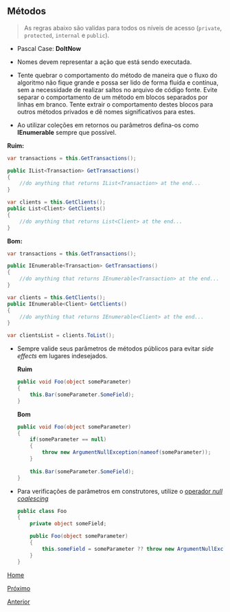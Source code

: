 ## Métodos
> As regras abaixo são validas para todos os níveis de acesso (`private`, `protected`, `internal` e `public`). 

- Pascal Case: **DoItNow**

- Nomes devem representar a ação que está sendo executada.

- Tente quebrar o comportamento do método de maneira que o fluxo do algoritmo não fique grande e possa ser lido de forma fluída e contínua, sem a necessidade de realizar saltos no arquivo de código fonte. Evite separar o comportamento de um método em blocos separados por linhas em branco. Tente extrair o comportamento destes blocos para outros métodos privados e dê nomes significativos para estes.

- Ao utilizar coleções em retornos ou parâmetros defina-os como **IEnumerable** sempre que possível. 

**Ruim:**
```csharp
var transactions = this.GetTransactions();

public IList<Transaction> GetTransactions()
{
    //do anything that returns IList<Transaction> at the end...
}

var clients = this.GetClients();
public List<Client> GetClients()
{
    //do anything that returns List<Client> at the end...
}
```

**Bom:**
```csharp
var transactions = this.GetTransactions();

public IEnumerable<Transaction> GetTransactions()
{
    //do anything that returns IEnumerable<Transaction> at the end...
}

var clients = this.GetClients();
public IEnumerable<Client> GetClients()
{
    //do anything that returns IEnumerable<Client> at the end...
}

var clientsList = clients.ToList();
```

- Sempre valide seus parâmetros de métodos públicos para evitar _side effects_ em lugares indesejados.

	**Ruim**
	```csharp
	public void Foo(object someParameter)
	{
		this.Bar(someParameter.SomeField);
	}
	```

	**Bom**
	```csharp
	public void Foo(object someParameter)
	{
		if(someParameter == null)
		{
			throw new ArgumentNullException(nameof(someParameter));
		}
		
		this.Bar(someParameter.SomeField);
	}
	```
- Para verificações de parâmetros em construtores, utilize o [operador _null coalescing_](https://docs.microsoft.com/pt-br/dotnet/csharp/language-reference/operators/null-coalescing-operator)

	```csharp
	public class Foo
	{
		private object someField;

		public Foo(object someParameter)
		{
			this.someField = someParameter ?? throw new ArgumentNullException(nameof(someParameter));
		}
	}
	```
	
	
[Home](https://github.com/Cappta/best-practices)

[Próximo](https://github.com/Cappta/best-practices/blob/master/codingGuidelines/Variables.md)

[Anterior](https://github.com/Cappta/best-practices/blob/master/codingGuidelines/Classes.md)
